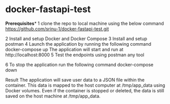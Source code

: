 # docker-fastapi-test

**********Prerequisites***********
1 clone the repo to local machine using the below command
 https://github.com/srinu-1/docker-fastapi-test.git

2 Install and setup  Docker and Docker Compose 
3 Install and setup postman 
4 Launch the application by running the following command
  docker-compose up
  The application will start and run at http://localhost:8000
5 Test the endpoints using postman any tool

6 To stop the application run the following command
  docker-compose down

Result 
The application will save user data to a JSON file within the     container.
This data is mapped to the host computer at /tmp/app_data using Docker volumes.
Even if the container is stopped or deleted, the data is still saved on the host machine at /tmp/app_data.